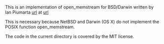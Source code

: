 This is an implementation of open_memstream for BSD/Darwin written by Ian Piumarta [url](http://piumarta.com) at [url](http://piumarta.com/software/memstream/)

This is necessary because NetBSD and Darwin (OS X) do not implement the POSIX function open_memstream.

The code in the current directory is covered by the MIT license.   
